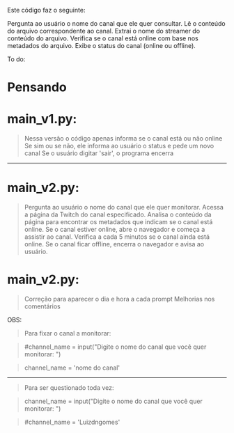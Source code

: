 Este código faz o seguinte:

Pergunta ao usuário o nome do canal que ele quer consultar.
Lê o conteúdo do arquivo correspondente ao canal.
Extrai o nome do streamer do conteúdo do arquivo.
Verifica se o canal está online com base nos metadados do arquivo.
Exibe o status do canal (online ou offline).

To do:
# Pensando
 
# main_v1.py:

> Nessa versão o código apenas informa se o canal está ou não online
> Se sim ou se não, ele informa ao usuário o status e pede um novo canal
> Se o usuário digitar 'sair', o programa encerra
----------------------------------------------------------------------

# main_v2.py:


> Pergunta ao usuário o nome do canal que ele quer monitorar.
> Acessa a página da Twitch do canal especificado.
> Analisa o conteúdo da página para encontrar os metadados que indicam se o canal está online.
> Se o canal estiver online, abre o navegador e começa a assistir ao canal.
> Verifica a cada 5 minutos se o canal ainda está online.
> Se o canal ficar offline, encerra o navegador e avisa ao usuário.

# main_v2.py:

> Correção para aparecer o dia e hora a cada prompt
> Melhorias nos comentários


OBS: 

>Para fixar o canal a monitorar:

>#channel_name = input("Digite o nome do canal que você quer monitorar: ")

>channel_name = 'nome do canal'

------------------------------------------------

>Para ser questionado toda vez:

>channel_name = input("Digite o nome do canal que você quer monitorar: ")

>#channel_name = 'Luizdngomes'
